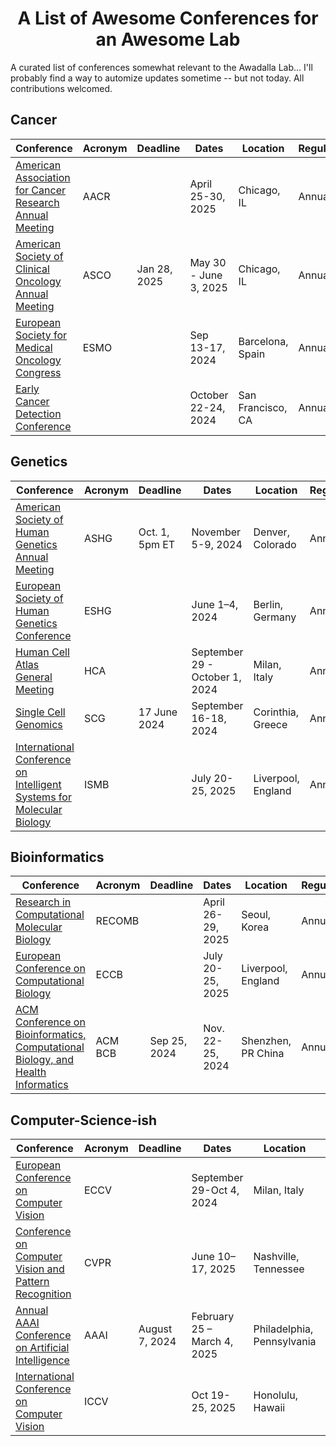 <div align="center">
<h1>A List of Awesome Conferences for an Awesome Lab</h1>
</div>
A curated list of conferences somewhat relevant to the Awadalla Lab... I'll probably find a way to automize updates sometime -- but not today. 
All contributions welcomed. 

## Cancer

| Conference                                                   | Acronym | Deadline     | Dates                 | Location          | Regularity |
| ------------------------------------------------------------ | ------- | ------------ | --------------------- | ----------------- | ---------- |
| [American Association for Cancer Research Annual Meeting](https://www.aacr.org/meeting/aacr-annual-meeting-2024/) | AACR    |              | April 25-30, 2025     | Chicago, IL       | Annual     |
| [American Society of Clinical Oncology Annual Meeting](https://conferences.asco.org/am/attend) | ASCO    | Jan 28, 2025 | May 30 - June 3, 2025 | Chicago, IL       | Annual     |
| [European Society for Medical Oncology Congress](https://www.esmo.org/meeting-calendar/esmo-congress-2024) | ESMO    |              | Sep 13-17, 2024       | Barcelona, Spain  | Annual     |
| [Early Cancer Detection Conference](https://www.earlydetectionresearch.com/) |         |              | October 22-24, 2024   | San Francisco, CA | Annual     |

## Genetics

| Conference                                                   | Acronym | Deadline       | Dates                          | Location           | Regularity |
| ------------------------------------------------------------ | ------- | -------------- | ------------------------------ | ------------------ | ---------- |
| [American Society of Human Genetics Annual Meeting](https://www.ashg.org/meetings/2024meeting/) | ASHG    | Oct. 1, 5pm ET | November 5-9, 2024             | Denver, Colorado   | Annual     |
| [European Society of Human Genetics Conference](https://2024.eshg.org/) | ESHG    |                | June 1–4, 2024                 | Berlin, Germany    | Annual     |
| [Human Cell Atlas General Meeting](https://events.humancellatlas.org/2024GM) | HCA     |                | September 29 - October 1, 2024 | Milan, Italy       | Annual     |
| [Single Cell Genomics](https://conferences.weizmann.ac.il/SCG2024/) | SCG     | 17 June 2024   | September 16-18, 2024          | Corinthia, Greece  | Annual     |
| [International Conference on Intelligent Systems for Molecular Biology](https://www.iscb.org/ismb2024/home) | ISMB    |                | July 20-25, 2025               | Liverpool, England | Annual     |

## Bioinformatics

| Conference                                                   | Acronym | Deadline     | Dates             | Location           | Regularity |
| ------------------------------------------------------------ | ------- | ------------ | ----------------- | ------------------ | ---------- |
| [Research in Computational Molecular Biology](https://recomb.org/recomb2024/) | RECOMB  |              | April 26-29, 2025 | Seoul, Korea       | Annual     |
| [European Conference on Computational Biology](https://www.iscb.org/ismbeccb2025/home) | ECCB    |              | July 20-25, 2025  | Liverpool, England | Annual     |
| [ACM Conference on Bioinformatics, Computational Biology, and Health Informatics](https://acm-bcb.org/) | ACM BCB | Sep 25, 2024 | Nov. 22-25, 2024  | Shenzhen, PR China | Annual     |

## Computer-Science-ish

| Conference                                                   | Acronym | Deadline       | Dates                       | Location                   | Regularity |
| ------------------------------------------------------------ | ------- | -------------- | --------------------------- | -------------------------- | ---------- |
| [European Conference on Computer Vision](https://eccv.ecva.net/) | ECCV    |                | September 29-Oct 4, 2024    | Milan, Italy               | Annual     |
| [Conference on Computer Vision and Pattern Recognition](https://www.thecvf.com/) | CVPR    |                | June 10–17, 2025            | Nashville, Tennessee       | Annual     |
| [Annual AAAI Conference on Artificial Intelligence](https://aaai.org/conference/aaai/aaai-25/) | AAAI    | August 7, 2024 | February 25 – March 4, 2025 | Philadelphia, Pennsylvania | Annual     |
| [International Conference on Computer Vision](https://www.thecvf.com/) | ICCV    |                | Oct 19-25, 2025             | Honolulu, Hawaii           | Annual     |

